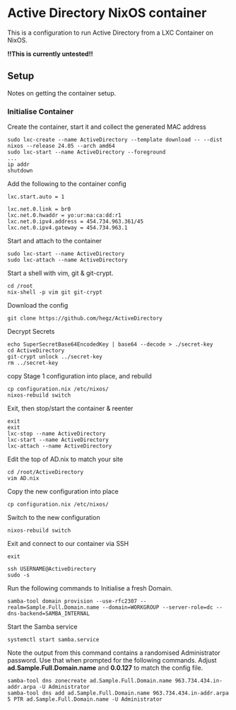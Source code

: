 # Active Directory NixOS container
This is a configuration to run Active Directory from a LXC Container on NixOS.

**!!This is currently untested!!**

## Setup
Notes on getting the container setup.
### Initialise Container

Create the container, start it and collect the generated MAC address

    sudo lxc-create --name ActiveDirectory --template download -- --dist nixos --release 24.05 --arch amd64
    sudo lxc-start --name ActiveDirectory --foreground
    ...
    ip addr
    shutdown

Add the following to the container config

    lxc.start.auto = 1
    
    lxc.net.0.link = br0
    lxc.net.0.hwaddr = yo:ur:ma:ca:dd:r1
    lxc.net.0.ipv4.address = 454.734.963.361/45
    lxc.net.0.ipv4.gateway = 454.734.963.1

Start and attach to the container
    
    sudo lxc-start --name ActiveDirectory
    sudo lxc-attach --name ActiveDirectory

Start a shell with vim, git & git-crypt.

    cd /root
    nix-shell -p vim git git-crypt

Download the config   

    git clone https://github.com/hegz/ActiveDirectory

Decrypt Secrets

    echo SuperSecretBase64EncodedKey | base64 --decode > ./secret-key
    cd ActiveDirectory
    git-crypt unlock ../secret-key
    rm ../secret-key

copy Stage 1 configuration into place, and rebuild

    cp configuration.nix /etc/nixos/
    nixos-rebuild switch

Exit, then stop/start the container & reenter

    exit
    exit
    lxc-stop --name ActiveDirectory
    lxc-start --name ActiveDirectory
    lxc-attach --name ActiveDirectory

Edit the top of AD.nix to match your site

    cd /root/ActiveDirectory
    vim AD.nix

Copy the new configuration into place
    
    cp configuration.nix /etc/nixos/
    
Switch to the new configuration

    nixos-rebuild switch

Exit and connect to our container via SSH

    exit
    
    ssh USERNAME@ActiveDirectory
    sudo -s
    
Run the following commands to Initialise a fresh Domain.
 
    samba-tool domain provision --use-rfc2307 --realm=Sample.Full.Domain.name --domain=WORKGROUP --server-role=dc --dns-backend=SAMBA_INTERNAL

Start the Samba service

    systemctl start samba.service

Note the output from this command contains a randomised Administrator password.  Use that when prompted for the following commands.  Adjust **ad.Sample.Full.Domain.name** and **0.0.127** to match the config file.

    samba-tool dns zonecreate ad.Sample.Full.Domain.name 963.734.434.in-addr.arpa -U Administrator
    samba-tool dns add ad.Sample.Full.Domain.name 963.734.434.in-addr.arpa 5 PTR ad.Sample.Full.Domain.name -U Administrator
